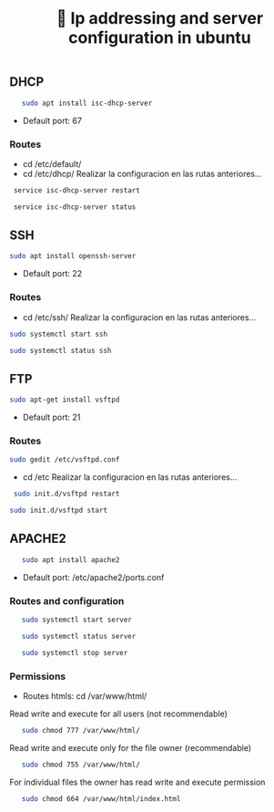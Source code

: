 <div id="user-content-toc">
  <ul align="center">
    <summary><h1 style="display: inline-block">👋 Ip addressing and server configuration in ubuntu</h1></summary>
  </ul>
</div>

## DHCP
```bash
   sudo apt install isc-dhcp-server
```
* Default port: 67
### Routes
   - cd /etc/default/
   - cd /etc/dhcp/
   Realizar la configuracion en las rutas anteriores...
   ```bash
    service isc-dhcp-server restart
   ```
   ```bash
    service isc-dhcp-server status
   ```

## SSH
```bash
sudo apt install openssh-server
```
* Default port: 22
### Routes
   - cd /etc/ssh/
   Realizar la configuracion en las rutas anteriores...
   ```bash
  sudo systemctl start ssh
   ```
   ```bash
  sudo systemctl status ssh
   ```

## FTP
```bash
sudo apt-get install vsftpd
```
* Default port: 21
### Routes
   ```bash
  sudo gedit /etc/vsftpd.conf
   ```
   - cd /etc
   Realizar la configuracion en las rutas anteriores...
   ```bash
	sudo init.d/vsftpd restart
   ```
   ```bash
  sudo init.d/vsftpd start
   ```


## APACHE2
```bash
   sudo apt install apache2
```
* Default port:  /etc/apache2/ports.conf
### Routes and configuration
   ```bash
	  sudo systemctl start server
   ```
   ```bash
	  sudo systemctl status server
   ```
   ```bash
	  sudo systemctl stop server
   ```
### Permissions
   * Routes htmls: cd /var/www/html/

   Read write and execute for all users (not recommendable)
   ```bash
	  sudo chmod 777 /var/www/html/
   ```
   Read write and execute only for the file owner (recommendable)
   ```bash
	  sudo chmod 755 /var/www/html/
   ```
   For individual files the owner has read write and execute permission
   ```bash
	  sudo chmod 664 /var/www/html/index.html
   ```
